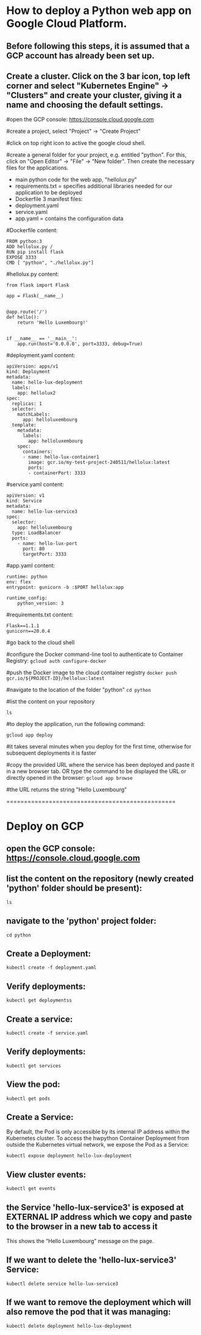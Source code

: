 # How to deploy a Python web app on Google Cloud Platform.
## Before following this steps, it is assumed that a GCP account has already been set up.

## Create a cluster. Click on the 3 bar icon, top left corner and select "Kubernetes Engine" -> "Clusters" and create your cluster, giving it a name and choosing the default settings.

#open the GCP console: https://console.cloud.google.com

#create a project, select "Project" -> "Create Project"

#click on top right icon to active the google cloud shell.

#create a general folder for your project, e.g. entitled "python". For this, click on "Open Editor" -> "File" -> "New folder". Then create the necessary files for the applications. 
- main python code for the web app, "hellolux.py"
- requirements.txt = specifies additional libraries needed for our application to be deployed
- Dockerfile
3 manifest files:
- deployment.yaml
- service.yaml
- app.yaml = contains the configuration data


#Dockerfile content:
```
FROM python:3
ADD hellolux.py /
RUN pip install flask
EXPOSE 3333
CMD [ "python", "./hellolux.py"]
```

#hellolux.py content:
```
from flask import Flask

app = Flask(__name__)


@app.route('/')
def hello():
    return 'Hello Luxembourg!'


if __name__ == '__main__':
    app.run(host='0.0.0.0', port=3333, debug=True)
```

#deployment.yaml content:
```
apiVersion: apps/v1
kind: Deployment
metadata:
  name: hello-lux-deployment
  labels:
    app: hellolux2
spec:
  replicas: 1
  selector:
    matchLabels:
      app: helloluxembourg
  template:
    metadata:
      labels:
        app: helloluxembourg
    spec:
      containers:
      - name: hello-lux-container1
        image: gcr.io/my-test-project-240511/hellolux:latest
        ports:
        - containerPort: 3333
```
#service.yaml content:
```
apiVersion: v1
kind: Service
metadata:
  name: hello-lux-service3
spec:
  selector:
    app: helloluxembourg
  type: LoadBalancer
  ports:
    - name: hello-lux-port
      port: 80
      targetPort: 3333
```
#app.yaml content:
```
runtime: python
env: flex 
entrypoint: gunicorn -b :$PORT hellolux:app

runtime_config:
    python_version: 3
```  

#requirements.txt content:
``` 
Flask==1.1.1
gunicorn==20.0.4
``` 

#go back to the cloud shell

#configure the Docker command-line tool to authenticate to Container Registry: 
```gcloud auth configure-docker```

#push the Docker image to the cloud container registry
```docker push gcr.io/${PROJECT-ID}/hellolux:latest```


#navigate to the location of the folder "python"
```cd python```

#list the content on your repository

```ls```

#to deploy the application, run the following command:

```gcloud app deploy```

#it takes several minutes when you deploy for the first time, otherwise for subsequent deployments it is faster

#copy the provided URL where the service has been deployed and paste it in a new browser tab. OR type the command to be displayed the URL or directly opened in the browser:
```gcloud app browse```

#the URL returns the string "Hello Luxembourg"

================================================

# Deploy on GCP

## open the GCP console: https://console.cloud.google.com

## list the content on the repository (newly created 'python' folder should be present):

```ls```

## navigate to the 'python' project folder:

```cd python```

## Create a Deployment: 

```kubectl create -f deployment.yaml```

## Verify deployments:

```kubectl get deploymentss```

## Create a service: 

```kubectl create -f service.yaml```

## Verify deployments:

```kubectl get services```

## View the pod:

```kubectl get pods```

## Create a Service:
By default, the Pod is only accessible by its internal IP address within the Kubernetes cluster. 
To access the hwpython Container Deployment from outside the Kubernetes virtual network, we expose the Pod as a Service:

```kubectl expose deployment hello-lux-deployment```

## View cluster events:

```kubectl get events```

## the Service 'hello-lux-service3' is exposed at EXTERNAL IP address which we copy and paste to the browser in a new tab to access it

This shows the “Hello Luxembourg” message on the page.

## If we want to delete the 'hello-lux-service3' Service:

```kubectl delete service hello-lux-service3```

## If we want to remove the deployment which will also remove the pod that it was managing:

`kubectl delete deployment hello-lux-deployment`

